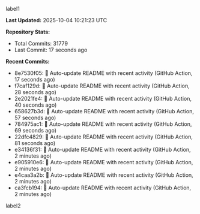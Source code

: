 
label1 
<!-- ACTIVITY_START -->
**Last Updated:** 2025-10-04 10:21:23 UTC

**Repository Stats:**
- Total Commits: 31779
- Last Commit: 17 seconds ago

**Recent Commits:**
- 8e7530f05: 🤖 Auto-update README with recent activity (GitHub Action, 17 seconds ago)
- f7caf129d: 🤖 Auto-update README with recent activity (GitHub Action, 28 seconds ago)
- 2e2021fe4: 🤖 Auto-update README with recent activity (GitHub Action, 40 seconds ago)
- 658627b3d: 🤖 Auto-update README with recent activity (GitHub Action, 57 seconds ago)
- 784975ac1: 🤖 Auto-update README with recent activity (GitHub Action, 69 seconds ago)
- 22dfc4829: 🤖 Auto-update README with recent activity (GitHub Action, 81 seconds ago)
- e34136f31: 🤖 Auto-update README with recent activity (GitHub Action, 2 minutes ago)
- e905910e6: 🤖 Auto-update README with recent activity (GitHub Action, 2 minutes ago)
- e4caa3a2b: 🤖 Auto-update README with recent activity (GitHub Action, 2 minutes ago)
- ca3fcb194: 🤖 Auto-update README with recent activity (GitHub Action, 2 minutes ago)
<!-- ACTIVITY_END -->

label2
